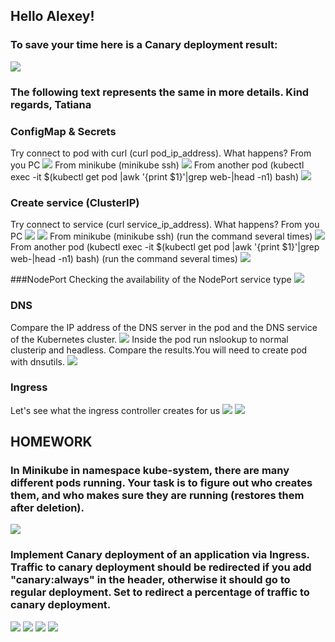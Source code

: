 ## Hello Alexey!
### To save your time here is a Canary deployment result:
![](17.jpg)
### The following text represents the same in more details. Kind regards, Tatiana

### ConfigMap & Secrets
Try connect to pod with curl (curl pod_ip_address). What happens?
From you PC
![](1.jpg)
From minikube (minikube ssh)
![](2.jpg)
From another pod (kubectl exec -it $(kubectl get pod |awk '{print $1}'|grep web-|head -n1) bash)
![](3.jpg)

### Create service (ClusterIP)
Try connect to service (curl service_ip_address). What happens?
From you PC
![](4.jpg)
![](5.jpg)
From minikube (minikube ssh) (run the command several times)
![](6.jpg)
From another pod (kubectl exec -it $(kubectl get pod |awk '{print $1}'|grep web-|head -n1) bash) (run the command several times)
![](7.jpg)

###NodePort
Checking the availability of the NodePort service type
![](8.jpg)

### DNS
Compare the IP address of the DNS server in the pod and the DNS service of the Kubernetes cluster.
![](9.jpg)
Inside the pod run nslookup to normal clusterip and headless. Compare the results.You will need to create pod with dnsutils.
![](10.jpg)

### Ingress
Let's see what the ingress controller creates for us
![](11.jpg)
![](12.jpg)

## HOMEWORK
### In Minikube in namespace kube-system, there are many different pods running. Your task is to figure out who creates them, and who makes sure they are running (restores them after deletion).
![](13.jpg)

### Implement Canary deployment of an application via Ingress. Traffic to canary deployment should be redirected if you add "canary:always" in the header, otherwise it should go to regular deployment. Set to redirect a percentage of traffic to canary deployment.
![](14.jpg)
![](15.jpg)
![](16.jpg)
![](17.jpg)